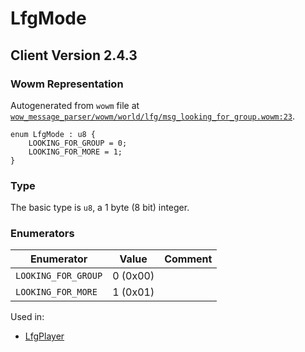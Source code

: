 # LfgMode

## Client Version 2.4.3

### Wowm Representation

Autogenerated from `wowm` file at [`wow_message_parser/wowm/world/lfg/msg_looking_for_group.wowm:23`](https://github.com/gtker/wow_messages/tree/main/wow_message_parser/wowm/world/lfg/msg_looking_for_group.wowm#L23).

```rust,ignore
enum LfgMode : u8 {
    LOOKING_FOR_GROUP = 0;
    LOOKING_FOR_MORE = 1;
}
```
### Type
The basic type is `u8`, a 1 byte (8 bit) integer.
### Enumerators
| Enumerator | Value  | Comment |
| --------- | -------- | ------- |
| `LOOKING_FOR_GROUP` | 0 (0x00) |  |
| `LOOKING_FOR_MORE` | 1 (0x01) |  |

Used in:
* [LfgPlayer](lfgplayer.md)

